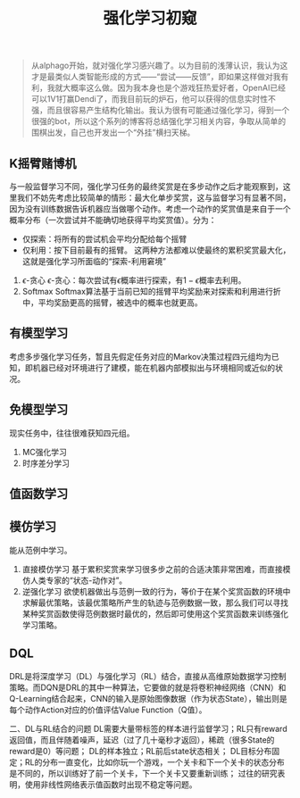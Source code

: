 ﻿---
layout: post
title: 强化学习初窥
tags: [强化学习, 摘要, 总结]
category: 技术
mathjax: true
---
>从alphago开始，就对强化学习感兴趣了。以为目前的浅薄认识，我认为这才是最类似人类智能形成的方式——“尝试——反馈”，即如果这样做对我有利，我就大概率这么做。因为我本身也是个游戏狂热爱好者，OpenAI已经可以1V1打赢Dendi了，而我目前玩的炉石，他可以获得的信息实时性不强，而且很容易产生结构化输出。我认为很有可能通过强化学习，得到一个很强的bot，所以这个系列的博客将总结强化学习相关内容，争取从简单的围棋出发，自己也开发出一个“外挂”横扫天梯。

## K摇臂赌博机
与一般监督学习不同，强化学习任务的最终奖赏是在多步动作之后才能观察到，这里我们不妨先考虑比较简单的情形：最大化单步奖赏，这与监督学习有显著不同，因为没有训练数据告诉机器应当做哪个动作。考虑一个动作的奖赏值是来自于一个概率分布（一次尝试并不能确切地获得平均奖赏值）。分为：
* 仅探索：将所有的尝试机会平均分配给每个摇臂
* 仅利用：按下目前最有的摇臂。
这两种方法都难以使最终的累积奖赏最大化，这就是强化学习所面临的“探索-利用窘境”
1. $\epsilon$-贪心
$\epsilon$-贪心：每次尝试有$\epsilon$概率进行探索，有$1-\epsilon$概率去利用。
2. Softmax
Softmax算法基于当前已知的摇臂平均奖励来对探索和利用进行折中，平均奖励更高的摇臂，被选中的概率也就更高。

## 有模型学习
考虑多步强化学习任务，暂且先假定任务对应的Markov决策过程四元组均为已知，即机器已经对环境进行了建模，能在机器内部模拟出与环境相同或近似的状况。
## 免模型学习
现实任务中，往往很难获知四元组。
1. MC强化学习
2. 时序差分学习

## 值函数学习

## 模仿学习

能从范例中学习。
1. 直接模仿学习
基于累积奖赏来学习很多步之前的合适决策非常困难，而直接模仿人类专家的“状态-动作对”。
2. 逆强化学习
欲使机器做出与范例一致的行为，等价于在某个奖赏函数的环境中求解最优策略，该最优策略所产生的轨迹与范例数据一致，那么我们可以寻找某种奖赏函数使得范例数据时最优的，然后即可使用这个奖赏函数来训练强化学习策略。

## DQL
DRL是将深度学习（DL）与强化学习（RL）结合，直接从高维原始数据学习控制策略。而DQN是DRL的其中一种算法，它要做的就是将卷积神经网络（CNN）和Q-Learning结合起来，CNN的输入是原始图像数据（作为状态State），输出则是每个动作Action对应的价值评估Value Function（Q值）。

二、DL与RL结合的问题
DL需要大量带标签的样本进行监督学习；RL只有reward返回值，而且伴随着噪声，延迟（过了几十毫秒才返回），稀疏（很多State的reward是0）等问题；
DL的样本独立；RL前后state状态相关；
DL目标分布固定；RL的分布一直变化，比如你玩一个游戏，一个关卡和下一个关卡的状态分布是不同的，所以训练好了前一个关卡，下一个关卡又要重新训练；
过往的研究表明，使用非线性网络表示值函数时出现不稳定等问题。